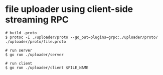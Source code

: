 # file uploader using client-side streaming RPC

```
# build .proto
$ protoc -I ./uploader/proto --go_out=plugins=grpc:./uploader/proto/ ./uploader/proto/file.proto

# run server
$ go run ./uploader/server

# run client
$ go run ./uploader/client $FILE_NAME
```
